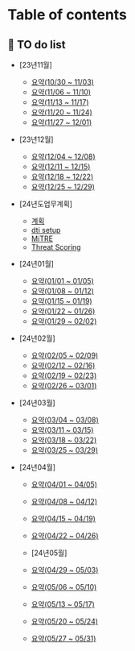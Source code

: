 # Table of contents

## 🏁 TO do list

* [23년11월]
  * [요약(10/30 ~ 11/03)](to-do-list/23-11/10-30-11-03.md)
  * [요약(11/06 ~ 11/10)](to-do-list/23-11/11-06-11-10.md)
  * [요약(11/13 ~ 11/17)](to-do-list/23-11/11-13-11-17.md)
  * [요약(11/20 ~ 11/24)](to-do-list/23-11/11-20-11-24.md)
  * [요약(11/27 ~ 12/01)](to-do-list/23-11/11-27-12-01.md)
* [23년12월]
  * [요약(12/04 ~ 12/08)](to-do-list/23-12/12-04-12-08.md)
  * [요약(12/11 ~ 12/15)](to-do-list/23-12/12-11-12-15.md)
  * [요약(12/18 ~ 12/22)](to-do-list/23-12/12-18-12-22.md)
  * [요약(12/25 ~ 12/29)](to-do-list/23-12/12-25-12-29.md)
* [24년도업무계획]
  * [계획](to-do-list/24PLAN/24-plan01.md)
  * [dti setup](to-do-list/24PLAN/dti\_setup.md)
  * [MiTRE](to-do-list/24PLAN/mitre01.md)
  * [Threat Scoring](to-do-list/24PLAN/threat-scoring.md)
* [24년01월]
  * [요약(01/01 ~ 01/05)](to-do-list/24-01/01-01-01-05.md)
  * [요약(01/08 ~ 01/12)](to-do-list/24-01/01-08-01-12.md)
  * [요약(01/15 ~ 01/19)](to-do-list/24-01/01-15-01-19.md)
  * [요약(01/22 ~ 01/26)](to-do-list/24-01/01-22-01-26.md)
  * [요약(01/29 ~ 02/02)](to-do-list/24-01/01-29-02-02.md)

* [24년02월]
  * [요약(02/05 ~ 02/09)](to-do-list/24-02/02-05-02-09.md)
  * [요약(02/12 ~ 02/16)](to-do-list/24-02/02-12-02-16.md)
  * [요약(02/19 ~ 02/23)](to-do-list/24-02/02-19-02-23.md)
  * [요약(02/26 ~ 03/01)](to-do-list/24-02/02-26-03-01.md)

* [24년03월]
  * [요약(03/04 ~ 03/08)](to-do-list/24-03/03-04-03-08.md)
  * [요약(03/11 ~ 03/15)](to-do-list/24-03/03-11-03-15.md)
  * [요약(03/18 ~ 03/22)](to-do-list/24-03/03-18-03-22.md)
  * [요약(03/25 ~ 03/29)](to-do-list/24-03/03-25-03-29.md)

* [24년04월]
  * [요약(04/01 ~ 04/05)](to-do-list/24-04/04-01-04-05.md)
  * [요약(04/08 ~ 04/12)](to-do-list/24-04/04-08-04-12.md)
  * [요약(04/15 ~ 04/19)](to-do-list/24-04/04-15-04-19.md)
  * [요약(04/22 ~ 04/26)](to-do-list/24-04/04-22-04-26.md)

  * [24년05월]
  * [요약(04/29 ~ 05/03)](to-do-list/24-05/04-29-05-03.md)
  * [요약(05/06 ~ 05/10)](to-do-list/24-05/05-06-05-10.md)
  * [요약(05/13 ~ 05/17)](to-do-list/24-05/05-13-05-17.md)
  * [요약(05/20 ~ 05/24)](to-do-list/24-05/05-20-05-24.md)
  * [요약(05/27 ~ 05/31)](to-do-list/24-05/05-27-05-31.md)